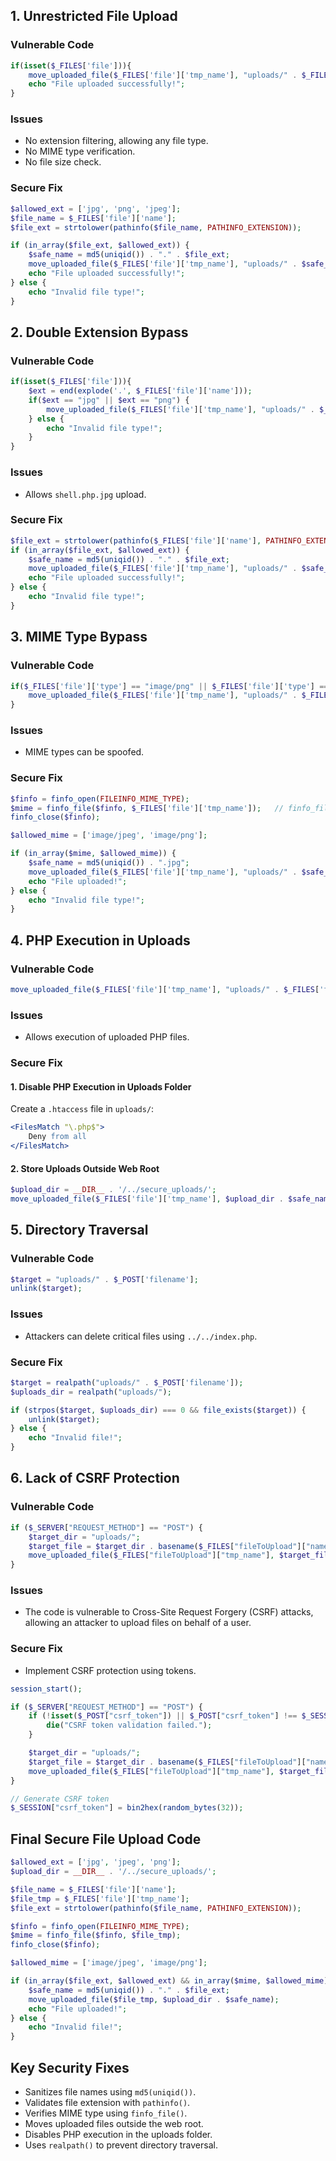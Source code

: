 

## 1. Unrestricted File Upload

### Vulnerable Code
```php
if(isset($_FILES['file'])){
    move_uploaded_file($_FILES['file']['tmp_name'], "uploads/" . $_FILES['file']['name']);
    echo "File uploaded successfully!";
}
```

### Issues
- No extension filtering, allowing any file type.
- No MIME type verification.
- No file size check.

### Secure Fix
```php
$allowed_ext = ['jpg', 'png', 'jpeg'];
$file_name = $_FILES['file']['name'];
$file_ext = strtolower(pathinfo($file_name, PATHINFO_EXTENSION));

if (in_array($file_ext, $allowed_ext)) {
    $safe_name = md5(uniqid()) . "." . $file_ext;  
    move_uploaded_file($_FILES['file']['tmp_name'], "uploads/" . $safe_name);
    echo "File uploaded successfully!";
} else {
    echo "Invalid file type!";
}
```

## 2. Double Extension Bypass

### Vulnerable Code
```php
if(isset($_FILES['file'])){
    $ext = end(explode('.', $_FILES['file']['name']));
    if($ext == "jpg" || $ext == "png") {
        move_uploaded_file($_FILES['file']['tmp_name'], "uploads/" . $_FILES['file']['name']);
    } else {
        echo "Invalid file type!";
    }
}
```

### Issues
- Allows `shell.php.jpg` upload.

### Secure Fix
```php
$file_ext = strtolower(pathinfo($_FILES['file']['name'], PATHINFO_EXTENSION));
if (in_array($file_ext, $allowed_ext)) {
    $safe_name = md5(uniqid()) . "." . $file_ext;  
    move_uploaded_file($_FILES['file']['tmp_name'], "uploads/" . $safe_name);
    echo "File uploaded successfully!";
} else {
    echo "Invalid file type!";
}
```

## 3. MIME Type Bypass

### Vulnerable Code
```php
if($_FILES['file']['type'] == "image/png" || $_FILES['file']['type'] == "image/jpeg") {
    move_uploaded_file($_FILES['file']['tmp_name'], "uploads/" . $_FILES['file']['name']);
}
```

### Issues
- MIME types can be spoofed.

### Secure Fix
```php
$finfo = finfo_open(FILEINFO_MIME_TYPE);
$mime = finfo_file($finfo, $_FILES['file']['tmp_name']);   // finfo_file() reads the actual file content and detects its true MIME type
finfo_close($finfo);

$allowed_mime = ['image/jpeg', 'image/png'];

if (in_array($mime, $allowed_mime)) {
    $safe_name = md5(uniqid()) . ".jpg";
    move_uploaded_file($_FILES['file']['tmp_name'], "uploads/" . $safe_name);
    echo "File uploaded!";
} else {
    echo "Invalid file type!";
}
```

## 4. PHP Execution in Uploads

### Vulnerable Code
```php
move_uploaded_file($_FILES['file']['tmp_name'], "uploads/" . $_FILES['file']['name']);
```

### Issues
- Allows execution of uploaded PHP files.

### Secure Fix
#### **1. Disable PHP Execution in Uploads Folder**
Create a `.htaccess` file in `uploads/`:
```apache
<FilesMatch "\.php$">
    Deny from all
</FilesMatch>
```

#### **2. Store Uploads Outside Web Root**
```php
$upload_dir = __DIR__ . '/../secure_uploads/';
move_uploaded_file($_FILES['file']['tmp_name'], $upload_dir . $safe_name);
```

## 5. Directory Traversal

### Vulnerable Code
```php
$target = "uploads/" . $_POST['filename'];
unlink($target);
```

### Issues
- Attackers can delete critical files using `../../index.php`.

### Secure Fix
```php
$target = realpath("uploads/" . $_POST['filename']);
$uploads_dir = realpath("uploads/");

if (strpos($target, $uploads_dir) === 0 && file_exists($target)) {
    unlink($target);
} else {
    echo "Invalid file!";
}
```


## 6. Lack of CSRF Protection

### Vulnerable Code

```php
if ($_SERVER["REQUEST_METHOD"] == "POST") {
    $target_dir = "uploads/";
    $target_file = $target_dir . basename($_FILES["fileToUpload"]["name"]);
    move_uploaded_file($_FILES["fileToUpload"]["tmp_name"], $target_file);
}
```
### Issues

- The code is vulnerable to Cross-Site Request Forgery (CSRF) attacks, allowing an attacker to upload files on behalf of a user.

### Secure Fix

- Implement CSRF protection using tokens.
```php
session_start();

if ($_SERVER["REQUEST_METHOD"] == "POST") {
    if (!isset($_POST["csrf_token"]) || $_POST["csrf_token"] !== $_SESSION["csrf_token"]) {
        die("CSRF token validation failed.");
    }

    $target_dir = "uploads/";
    $target_file = $target_dir . basename($_FILES["fileToUpload"]["name"]);
    move_uploaded_file($_FILES["fileToUpload"]["tmp_name"], $target_file);
}

// Generate CSRF token
$_SESSION["csrf_token"] = bin2hex(random_bytes(32));
```


## Final Secure File Upload Code
```php
$allowed_ext = ['jpg', 'jpeg', 'png'];
$upload_dir = __DIR__ . '/../secure_uploads/';

$file_name = $_FILES['file']['name'];
$file_tmp = $_FILES['file']['tmp_name'];
$file_ext = strtolower(pathinfo($file_name, PATHINFO_EXTENSION));

$finfo = finfo_open(FILEINFO_MIME_TYPE);
$mime = finfo_file($finfo, $file_tmp);
finfo_close($finfo);

$allowed_mime = ['image/jpeg', 'image/png'];

if (in_array($file_ext, $allowed_ext) && in_array($mime, $allowed_mime)) {
    $safe_name = md5(uniqid()) . "." . $file_ext;
    move_uploaded_file($file_tmp, $upload_dir . $safe_name);
    echo "File uploaded!";
} else {
    echo "Invalid file!";
}
```

## Key Security Fixes
- Sanitizes file names using `md5(uniqid())`.
- Validates file extension with `pathinfo()`.
- Verifies MIME type using `finfo_file()`.
- Moves uploaded files outside the web root.
- Disables PHP execution in the uploads folder.
- Uses `realpath()` to prevent directory traversal.

